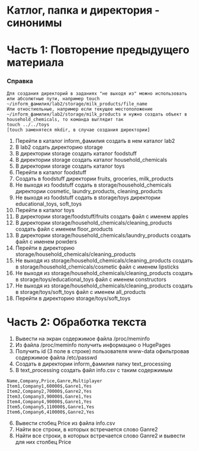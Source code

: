 # Катлог, папка и директория - синонимы
# Часть 1: Повторение предыдущего материала
### Справка
```
Для создания директорий в заданиях "не выходя из" можно использовать или абсолютные пути, например touch ~/inform_фамилия/lab2/storage/milk_products/file_name
Или отностиельные, например если текущее местоположение ~/inform_фамилия/lab2/storage/milk_products и нужно создать объект в household_chemicals, то команда выглядит так
touch ../../toys
[touch заменятеся mkdir, в случае создания директории]
```
1) Перейти в каталог inform_фамилия создать в нем каталог lab2
2) В lab2 содать директорию storage
3) В директории storage создать каталог foodstuff
4) В директории storage создать каталог household_chemicals
5) В директории storage создать каталог toys
6) Перейти в каталог foodstuff
7) Создать в foodstuff директории fruits, groceries, milk_products
8) Не выходя из foodstuff содать в storage/household_chemicals директории cosmetic, laundry_products, cleaning_products
9) Не выходя из foodstuff содать в storage/toys директории educational_toys, soft_toys
10) Перейти в каталог toys
11) В директории storage/foodstuff/fruits создать файл с именем apples
12) В директории storage/household_chemicals/cleaning_products создать файл с именем floor_products
13) В директории storage/household_chemicals/laundry_products создать файл с именем powders
14) Перейти в директорию storage/household_chemicals/cleaning_products
15) Не выходя из storage/household_chemicals/cleaning_products создать в storage/household_chemicals/cosmetic файл с именем lipsticks
16) Не выходя из storage/household_chemicals/cleaning_products создать в storage/toys/educational_toys файл с именем constructors
17) Не выходя из storage/household_chemicals/cleaning_products создать в storage/toys/soft_toys файл с именем all_products
18) Перейти в директорию storage/toys/soft_toys

# Часть 2: Обработка текста
1) Вывести на экран содержимое файла /proc/meminfo
2) Из файла /proc/meminfo получить информацию о HugePages
3) Получить id (3 поле в строке) пользователя www-data офильтровав содержимое файла /etc/passwd
4) Создать в директории inform_фамилия папку text_processing
5) В text_processing создать файл info.csv с таким содержимым
```
Name,Company,Price,Ganre,Multiplayer
Item1,Company1,60000$,Ganre1,Yes
Item2,Company2,70000$,Ganre2,Yes
Item3,Company3,90000$,Ganre1,Yes
Item4,Company4,90000$,Ganre1,Yes
Item5,Company5,110000$,Ganre1,Yes
Item6,Company6,410000$,Ganre2,Yes
```
6) Вывести стобец Price из файла info.csv
7) Найти все строки, в которых встречается слово Ganre2
8) Найти все строки, в которых встречается слово Ganre2 и вывести для них столбец Price
